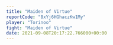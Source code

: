 ```yaml
---
title: "Maiden of Virtue"
reportCode: "8xYj6HGhaczKw1My"
player: "Torinoo"
fight: "Maiden of Virtue"
date: 2021-09-08T20:17:22.766000+00:00
---
```

